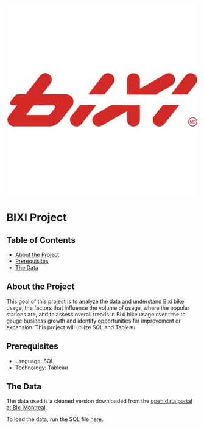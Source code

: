 <p align="center"> 
  <img src="bixi_logo.png" alt="BIXI Logo" width="500px" height="500px">
</p>

# BIXI Project

## Table of Contents
- [About the Project](#about-the-project)
- [Prerequisites](#prerequisites)
- [The Data](#the-data)

## About the Project 
This goal of this project is to analyze the data and understand Bixi bike usage, the factors that influence the volume of usage, where the popular stations are, and to assess overall trends in Bixi bike usage over time to gauge business growth and identify opportunities for improvement or expansion. This project will utilize SQL and Tableau.

## Prerequisites
- Language: SQL
- Technology: Tableau

## The Data
The data used is a cleaned version downloaded from the [open data portal at Bixi Montreal](https://www.bixi.com/en/open-data).

To load the data, run the SQL file [here](https://drive.google.com/file/d/1YcyumgSrwX4ezVLNoAZBzN1XTgKqrCZZ/view).
